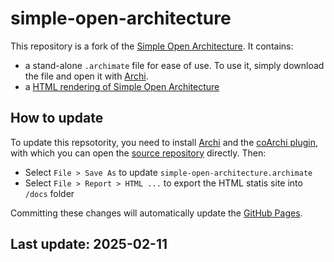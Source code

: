 # simple-open-architecture

This repository is a fork of the [Simple Open Architecture](https://code.europa.eu/simpl/simpl-open/architecture). It contains:

- a stand-alone `.archimate` file for ease of use. To use it, simply download the file and open it with [Archi](https://www.archimatetool.com/).
- a [HTML rendering of Simple Open Architecture](https://health-ri.github.io/simple-open-architecture/)

## How to update

To update this repsotority, you need to install [Archi](https://www.archimatetool.com/) and the [coArchi plugin](https://www.archimatetool.com/plugins/), with which you can open the [source repository](https://code.europa.eu/simpl/simpl-open/architecture) directly. Then:

- Select `File > Save As` to update `simple-open-architecture.archimate`
- Select `File > Report > HTML ...` to export the HTML statis site into `/docs` folder

Committing these changes will automatically update the [GitHub Pages](https://health-ri.github.io/simple-open-architecture/).

## Last update: 2025-02-11
